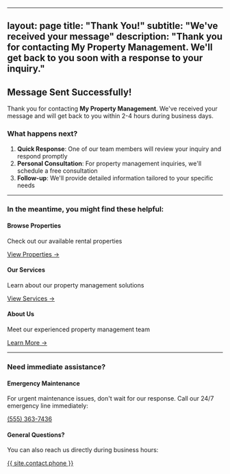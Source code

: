   ---
  layout: page
  title: "Thank You!"
  subtitle: "We've received your message"
  description: "Thank you for contacting My Property Management. We'll get
   back to you soon with a response to your inquiry."
  ---

  <div class="max-w-3xl mx-auto text-center">

  <div class="w-24 h-24 bg-green-500 rounded-full flex items-center 
  justify-center mx-auto mb-8">
    <i class="fas fa-check text-white text-3xl"></i>
  </div>

  ## Message Sent Successfully!

  Thank you for contacting **My Property Management**. We've received your
   message and will get back to you within 2-4 hours during business days.

  ### What happens next?

  1. **Quick Response**: One of our team members will review your inquiry
  and respond promptly
  2. **Personal Consultation**: For property management inquiries, we'll
  schedule a free consultation
  3. **Follow-up**: We'll provide detailed information tailored to your
  specific needs

  ---

  ### In the meantime, you might find these helpful:

  <div class="grid grid-cols-1 md:grid-cols-3 gap-6 my-8">

  <div class="bg-white p-6 rounded-lg shadow-md text-center">
    <i class="fas fa-home text-primary text-3xl mb-4"></i>
    <h4 class="font-bold text-gray-900 mb-2">Browse Properties</h4>
    <p class="text-gray-600 text-sm mb-4">Check out our available rental
  properties</p>
    <a href="{{ '/properties/' | relative_url }}" class="text-primary 
  hover:text-blue-700 font-medium">View Properties →</a>
  </div>

  <div class="bg-white p-6 rounded-lg shadow-md text-center">
    <i class="fas fa-cogs text-primary text-3xl mb-4"></i>
    <h4 class="font-bold text-gray-900 mb-2">Our Services</h4>
    <p class="text-gray-600 text-sm mb-4">Learn about our property
  management solutions</p>
    <a href="{{ '/services/' | relative_url }}" class="text-primary 
  hover:text-blue-700 font-medium">View Services →</a>
  </div>

  <div class="bg-white p-6 rounded-lg shadow-md text-center">
    <i class="fas fa-users text-primary text-3xl mb-4"></i>
    <h4 class="font-bold text-gray-900 mb-2">About Us</h4>
    <p class="text-gray-600 text-sm mb-4">Meet our experienced property
  management team</p>
    <a href="{{ '/about/' | relative_url }}" class="text-primary 
  hover:text-blue-700 font-medium">Learn More →</a>
  </div>

  </div>

  ---

  ### Need immediate assistance?

  <div class="bg-red-50 border border-red-200 rounded-lg p-6 my-8">
    <h4 class="text-lg font-bold text-red-800 mb-2">
      <i class="fas fa-exclamation-triangle mr-2"></i>
      Emergency Maintenance
    </h4>
    <p class="text-red-700 text-sm mb-3">
      For urgent maintenance issues, don't wait for our response. Call our
   24/7 emergency line immediately:
    </p>
    <a
      href="tel:+1-555-363-7436"
      class="text-lg font-bold text-red-800 hover:text-red-900"
    >
      (555) 363-7436
    </a>
  </div>

  <div class="bg-primary text-white rounded-lg p-6">
    <h4 class="text-lg font-bold mb-2">
      <i class="fas fa-phone mr-2"></i>
      General Questions?
    </h4>
    <p class="text-blue-100 text-sm mb-3">
      You can also reach us directly during business hours:
    </p>
    <a
      href="tel:{{ site.contact.phone }}"
      class="text-lg font-bold text-white hover:text-blue-200"
    >
      {{ site.contact.phone }}
    </a>
  </div>

  </div>
